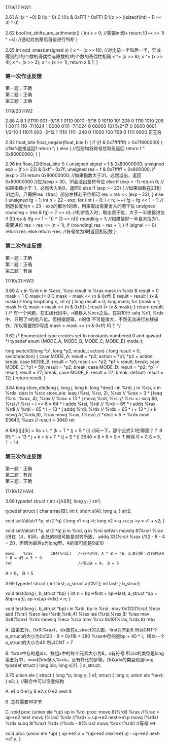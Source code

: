 
17/9/17 HW1

2.61
A !(x ^ ~0)
B !(x ^ 0)
C !((x & 0xFF) ^ 0xFF)
D !(x >> ((sizeof(int) - 1) << 3) ^ 0)

2.62
bool int_shifts_are_arithmetic() {
	int x = 0;  //需要int型x
	return !((~x >> 1) ^ ~x); //通过对右移后首位进行判断
}

2.65
int odd_ones(unsigned x) {
	x ^= (x >> 16); //对比前一半和后一半，异或得到的1的个数的奇偶性与原数的1的个数的奇偶性相同
	x ^= (x >> 8);
	x ^= (x >> 4);
	x ^= (x >> 2);
	x ^= (x >> 1);
	return x & 1;
}


### 第一次作业反馈

第一题：正确  
第二题：正确  
第三题：正确  

17/9/23 HW2

2.88
A						B
1 01110 001		-9/16			1 0110 0010		-9/16
0 10110 101		208			0 1110 1010		208
1 00111 110		-7/1024			1 0000 0111		-7/1024
0 00000 101		5/2^17			0 0000 0001		1/2^10
1 11011 000		-2^12			1 1110 1111		-248
0 11000 100		768			0 1111 0000		正无穷 

2.92
float_bite float_negate(float_bite f) {
	if ((f & 0x7fffffff) > 0x7f800000) { //NaN直接返回f 
		return f;
	}
	else { //否则均将符号位取反返回 
		return f ^ 0x80000000;
	}
}

2.96
int float_f2i(float_bite f) {
	unsigned signal = f & 0x80000000;
	unsigned exp = (f >> 23) & 0xff - 0x7f;
	unsigned res = f & 0x7fffff + 0x800000;
	if (exp > 31) return 0x80000000; //如果指数大于31，必然溢出，返回0x80000000 //应为exp > 30，31会溢出至符号位
	else if (exp < -1) return 0; //如果指数小于-1，必然舍入到0，返回0 
	else if (exp >= 23) { //如果指数在23到31之间，只需把res（frac）部分左移若干位即可 
		res = res << (exp - 23);
	}
	else {
		unsigned fg = 1;
		int n = 22 - exp;
		for (int i = 0; i < n; i++) fg = fg << 1 + 1; //制造长度为n = 23 - exp的都为1的串，用来取出需要舍入的若干位 
		unsigned rounding = (res & fg) > (1 << n); //判断舍入时，取出若干位，大于一半直接进位 
		if (!((res & (fg << 1 + 1)) ^ (3 << n))) rounding = 1; //如果恰好一半且末位为1，需要进位 
		res = res >> (n + 1);
		if (rounding) res = res + 1;
	}
	if (signal == 0) return res;
	else return -res; //符号位为1时返回相反数 
}

### 第二次作业反馈

第一题：正确  
第二题：正确  
第三题：有误  

17/10/01 HW3

3.60
A x 	 in %rdi
  n 	 in %ecx, %esi
  result in %rax
  mask   in %rdx
B result = 0
  mask = 1
C mask != 0
D mask = mask << (n & 0xff)
E result = result | (x & mask)
F
long loop(long x, int n)
{
	long result = 0;
	long mask;
	for (mask = 1; mask != 0; mask = mask << (n & 0xff)) {
		result |= (x & mask);
	} 
	return result;
}
/* 有一个问题，在汇编代码中，n被移入%ecx之后，在第10行
salq  %c1, %rdx 中，只用了n的后八位。但根据逻辑，n的值
不可能很大，不然无法进行左移操作，所以需要把D写成
mask = mask << (n & 0xff) 吗？				         */ 

3.62
/* Enumerated type creates set fo constants numbered 0 and upward */
typedef enum {MODE_A, MODE_B, MODE_C, MODE_E} mode_t; 

long switch3(long *p1, long *p2, mode_t action)
{
	long result = 0;
	switch(action) {
	case MODE_A:
		result = *p2;
		action = *p1;
		*p2 = action;
		break;
	case MODE_B:
		result = *p1;
		result += *p2;
		*p1 = result;
		break;
	case MODE_C:
		*p1 = 59;
		result = *p2;
		break;
	case MODE_D:
		result = *p2;
		*p1 = result;
		result = 27;
		break;
	case MODE_E:
		result = 27;
		break;
	default:
		result = 12;
	}
	return result;
} 

3.64
long store_ele(long i, long j, long k, long *dest)
i in %rdi, j in %rsi, k in %rdx, dest in %rcx
store_ele:
	leaq (%rsi, %rsi, 2), %rax 	   // %rax = 3 * j
	leaq (%rsi, %rax, 4), %rax 	   // %rax = 13 * j
	movq %rdi, %rsi			   // %rsi = i
	salq $6, %rsi			   // %rsi = i << 6 = 64 * i
	addq %rsi, %rdi			   // %rdi = 65 * i
	addq %rax, %rdi			   // %rdi = 65 * i + 13 * j
	addq %rdi, %rdx			   // %rdx = 65 * i + 13 * j + k
	movq A(,%rdx,8), %rax
	movq %rax, (%rcx)		   // *dest = A + %rdx
	movl $3640, %eax		   // result = 3640
	ret
	
A &A[i][j][k] = Xa + L * (k + T * (j + S * i)) //问一下，那个公式3.1在哪里？？ 
B 65 * i + 13 * j + k = k + T * (j + S * i)
  3640 = 8 * R * S * T
  解得 R = 7, S = 5, T = 13 

### 第三次作业反馈

第一题：正确  
第二题：有误  
第三题：正确  

17/10/12 HW4

3.68 
typedef struct {
	int x[A][B];
	long y;
} str1;

typedef struct {
	char array[B];
	int t;
	short s[A];
	long u;
} str2;

void setVal(str1 *p, str2 *q) {
	long v1 = q->t;
	long v2 = q->u;
	p->y = v1 + v2;
}

void setVal(str1 *p, str2 *q) 
p in %rdi, q in %rsi
setVal:
	movslq	8(%rsi)		%rax		//B在（4，8]间，此处的8很可能是对齐所致， 
	addq	32(%rsi)	%rax		//32 - 8 - 4 = 20，但因为最后u为long型，A的值可能是9或10 
	
	movq	%rax		184(%rdi)	//若不对齐，A * B = 46，无法分解；对齐的话A * B = 45 = 5 * 9 
	ret								//所以A = 9， B = 5

A = 9， B = 5 
	
3.69
typedef struct {
	int first;
	a_struct a[CNT];
	int last;
} b_struct;

void test(long i, b_struct *bp)
{
	int n = bp->first + bp->last;
	a_struct *ap = &bp->a[i];
	ap->x[ap->idx] = n;
} 

void test(long i, b_struct *bp)
i in %rdi, bp in %rsi
<test>:
	mov 	0x120(%rsi)		%ecx
	add		(%rsi)			%ecx
	lea		(%rdi,%rdi,4)	%rax
	lea		(%rsi,%rax,8)	%rax
	mov		0x8(%rax)		%rdx
	movslq	%ecx			%rcx
	mov		%rcx			0x10(%rax,%rdx,8)
	retq

A.
由第五行，0x8(%rax)，idx放在a_struct的头部，first对齐到8
所以CNT个a_struct的大小为0x120 - 8 = 0x118 = 280
%rax中存的是bp + 40 * i，所以一个a_struct的大小为40
所以CNT = 7

B.
%rdx中存的是idx，数组x中的每个元素大小为8，x有符号 
所以x的类型是long
第五行中，mov将idx存入%rdx，没有转化的步骤，所以idx的类型也是long 
typedef struct {
	long idx;
	long x[4];
} a_struct; 
 
3.70
union ele {
	struct {
		long *p;
		long y;
	} e1;
	struct {
		long x;
		union ele *next;
	} e2;
}; //联合中可以嵌套结构

A.
e1.p	0
e1.y	8
e2.x	0
e2.next	8

B.
总共需要16字节

C.
void proc (union ele *up)
up in %rdi
proc:
	movq	8(%rdi)		%rax //%rax = up->e2.next
	movq	(%rax)		%rdx //%rdx = up->e2.next->e1.p
	movq	(%rdx)		%rdx
	subq	8(%rax)		%rdx  //%rdx - 8(%rax) 
	movq	%rdx		(%rdi) //等号 
	ret

void proc (union ele *up) {
	up->e2.x = *(up->e2.next->e1.p) - up->e2.next->e1.y;
}
